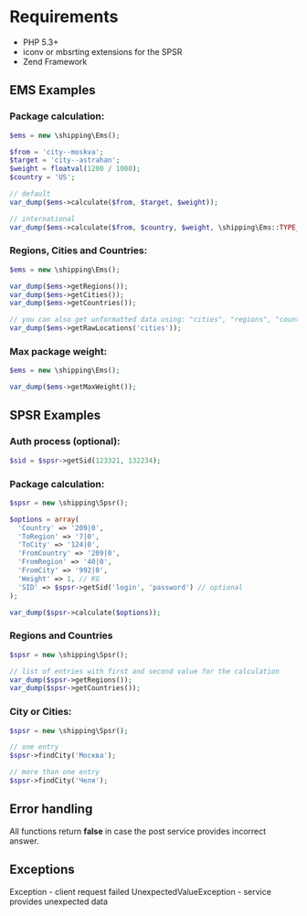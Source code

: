 # Requirements
* PHP 5.3+
* iconv or mbsrting extensions for the SPSR
* Zend Framework

## EMS Examples
### Package calculation:

```php
$ems = new \shipping\Ems();

$from = 'city--moskva';
$target = 'city--astrahan';
$weight = floatval(1200 / 1000);
$country = 'US';

// default
var_dump($ems->calculate($from, $target, $weight));

// international
var_dump($ems->calculate($from, $country, $weight, \shipping\Ems::TYPE_ATT));
```

### Regions, Cities and Countries:

```php
$ems = new \shipping\Ems();

var_dump($ems->getRegions());
var_dump($ems->getCities());
var_dump($ems->getCountries());

// you can also get unformatted data using: "cities", "regions", "countries" or "russia"
var_dump($ems->getRawLocations('cities'));
```

### Max package weight:

```php
$ems = new \shipping\Ems();

var_dump($ems->getMaxWeight());
```

## SPSR Examples

### Auth process (optional):

```php
$sid = $spsr->getSid(123321, 132234);
```

### Package calculation:
```php
$spsr = new \shipping\Spsr();

$options = array(
  'Country' => '209|0',
  'ToRegion' => '7|0',
  'ToCity' => '124|0',
  'FromCountry' => '209|0',
  'FromRegion' => '40|0',
  'FromCity' => '992|0',
  'Weight' => 1, // KG
  'SID' => $spsr->getSid('login', 'password') // optional
);

var_dump($spsr->calculate($options));
```

### Regions and Countries

```php
$spsr = new \shipping\Spsr();

// list of entries with first and second value for the calculation
var_dump($spsr->getRegions());
var_dump($spsr->getCountries());
```

### City or Cities:

```php
$spsr = new \shipping\Spsr();

// one entry
$spsr->findCity('Москва');

// more than one entry
$spsr->findCity('Челя');
```

## Error handling
All functions return __false__ in case the post service provides incorrect answer.

## Exceptions
Exception - client request failed
UnexpectedValueException - service provides unexpected data
